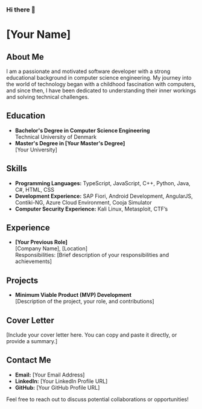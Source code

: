 ### Hi there 👋


# [Your Name]

## About Me
I am a passionate and motivated software developer with a strong educational background in computer science engineering. My journey into the world of technology began with a childhood fascination with computers, and since then, I have been dedicated to understanding their inner workings and solving technical challenges.

## Education
- **Bachelor's Degree in Computer Science Engineering**  
  Technical University of Denmark
- **Master's Degree in [Your Master's Degree]**  
  [Your University]

## Skills
- **Programming Languages:** TypeScript, JavaScript, C++, Python, Java, C#, HTML, CSS
- **Development Experience:** SAP Fiori, Android Development, AngularJS, Contiki-NG, Azure Cloud Environment, Cooja Simulator
- **Computer Security Experience:** Kali Linux, Metasploit, CTF’s

## Experience
- **[Your Previous Role]**  
  [Company Name], [Location]  
  Responsibilities: [Brief description of your responsibilities and achievements]

## Projects
- **Minimum Viable Product (MVP) Development**  
  [Description of the project, your role, and contributions]

## Cover Letter
[Include your cover letter here. You can copy and paste it directly, or provide a summary.]

## Contact Me
- **Email:** [Your Email Address]
- **LinkedIn:** [Your LinkedIn Profile URL]
- **GitHub:** [Your GitHub Profile URL]

Feel free to reach out to discuss potential collaborations or opportunities!

<!--
**DaniBorisov/DaniBorisov** is a ✨ _special_ ✨ repository because its `README.md` (this file) appears on your GitHub profile.

Here are some ideas to get you started:

- 🔭 I’m currently working on ...
- 🌱 I’m currently learning ...
- 👯 I’m looking to collaborate on ...
- 🤔 I’m looking for help with ...
- 💬 Ask me about ...
- 📫 How to reach me: ...
- 😄 Pronouns: ...
- ⚡ Fun fact: ...
-->

